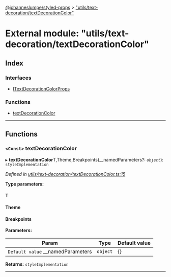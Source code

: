 [@johanneslumpe/styled-props](../README.md) > ["utils/text-decoration/textDecorationColor"](../modules/_utils_text_decoration_textdecorationcolor_.md)

# External module: "utils/text-decoration/textDecorationColor"

## Index

### Interfaces

* [ITextDecorationColorProps](../interfaces/_utils_text_decoration_textdecorationcolor_.itextdecorationcolorprops.md)

### Functions

* [textDecorationColor](_utils_text_decoration_textdecorationcolor_.md#textdecorationcolor)

---

## Functions

<a id="textdecorationcolor"></a>

### `<Const>` textDecorationColor

▸ **textDecorationColor**T,Theme,Breakpoints(__namedParameters?: *`object`*): `styleImplementation`

*Defined in [utils/text-decoration/textDecorationColor.ts:15](https://github.com/johanneslumpe/styled-props/blob/3abf398/src/utils/text-decoration/textDecorationColor.ts#L15)*

**Type parameters:**

#### T 
#### Theme 
#### Breakpoints 
**Parameters:**

| Param | Type | Default value |
| ------ | ------ | ------ |
| `Default value` __namedParameters | `object` |  {} |

**Returns:** `styleImplementation`

___


